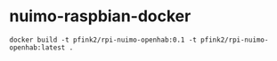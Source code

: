 # nuimo-raspbian-docker

```
docker build -t pfink2/rpi-nuimo-openhab:0.1 -t pfink2/rpi-nuimo-openhab:latest .
```